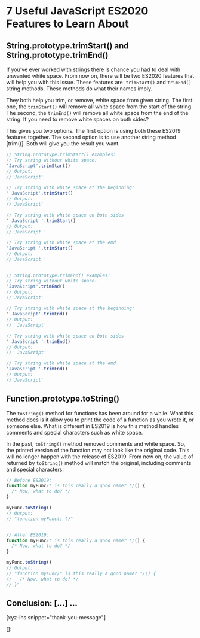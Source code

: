 # 7 Useful JavaScript ES2020 Features to Learn About
<!--more-->
<!--
Table of Contents:
-->

## String.prototype.trimStart() and String.prototype.trimEnd()

If you've ever worked with strings there is chance you had to deal with unwanted white space. From now on, there will be two ES2020 features that will help you with this issue. These features are .`trimStart()` and `trimEnd()` string methods. These methods do what their names imply.

They both help you trim, or remove, white space from given string. The first one, the `trimStart()` will remove all white space from the start of the string. The second, the `trimEnd()` will remove all white space from the end of the string. If you need to remove white spaces on both sides?

This gives you two options. The first option is using both these ES2019 features together. The second option is to use another string method [trim()]. Both will give you the result you want.

```JavaScript
// String.prototype.trimStart() examples:
// Try string without white space:
'JavaScript'.trimStart()
// Output:
//'JavaScript'

// Try string with white space at the beginning:
' JavaScript'.trimStart()
// Output:
//'JavaScript'

// Try string with white space on both sides
' JavaScript '.trimStart()
// Output:
//'JavaScript '

// Try string with white space at the emd
'JavaScript '.trimStart()
// Output:
//'JavaScript '


// String.prototype.trimEnd() examples:
// Try string without white space:
'JavaScript'.trimEnd()
// Output:
//'JavaScript'

// Try string with white space at the beginning:
' JavaScript'.trimEnd()
// Output:
//' JavaScript'

// Try string with white space on both sides
' JavaScript '.trimEnd()
// Output:
//' JavaScript'

// Try string with white space at the emd
'JavaScript '.trimEnd()
// Output:
//'JavaScript'
```

## Function.prototype.toString()

The `toString()` method for functions has been around for a while. What this method does is it allow you to print the code of a function as you wrote it, or someone else. What is different in ES2019 is how this method handles comments and special characters such as white space.

In the past, `toString()` method removed comments and white space. So, the printed version of the function may not look like the original code. This will no longer happen with the release of ES2019. From now on, the value of returned by `toString()` method will match the original, including comments and special characters.

```JavaScript
// Before ES2019:
function myFunc/* is this really a good name? */() {
  /* Now, what to do? */
}

myFunc.toString()
// Output:
// "function myFunc() {}"


// After ES2019:
function myFunc/* is this really a good name? */() {
  /* Now, what to do? */
}

myFunc.toString()
// Output:
// "function myFunc/* is this really a good name? */() {
//   /* Now, what to do? */
// }"
```

## Conclusion: [...] ...

[xyz-ihs snippet="thank-you-message"]

<!-- ### Links -->
[]:

<!--
### Meta:
-
-->

<!--
### Keywords:
-
-->

<!--
### Resources:
-
-->
